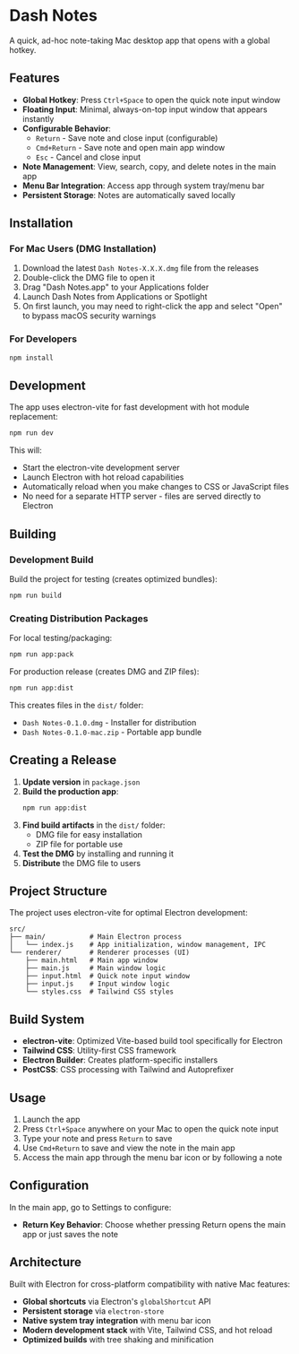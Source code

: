 # Dash Notes

A quick, ad-hoc note-taking Mac desktop app that opens with a global hotkey.

## Features

- **Global Hotkey**: Press `Ctrl+Space` to open the quick note input window
- **Floating Input**: Minimal, always-on-top input window that appears instantly
- **Configurable Behavior**:
  - `Return` - Save note and close input (configurable)
  - `Cmd+Return` - Save note and open main app window
  - `Esc` - Cancel and close input
- **Note Management**: View, search, copy, and delete notes in the main app
- **Menu Bar Integration**: Access app through system tray/menu bar
- **Persistent Storage**: Notes are automatically saved locally

## Installation

### For Mac Users (DMG Installation)

1. Download the latest `Dash Notes-X.X.X.dmg` file from the releases
2. Double-click the DMG file to open it
3. Drag "Dash Notes.app" to your Applications folder
4. Launch Dash Notes from Applications or Spotlight
5. On first launch, you may need to right-click the app and select "Open" to bypass macOS security warnings

### For Developers

```bash
npm install
```

## Development

The app uses electron-vite for fast development with hot module replacement:

```bash
npm run dev
```

This will:
- Start the electron-vite development server
- Launch Electron with hot reload capabilities
- Automatically reload when you make changes to CSS or JavaScript files
- No need for a separate HTTP server - files are served directly to Electron

## Building

### Development Build
Build the project for testing (creates optimized bundles):
```bash
npm run build
```

### Creating Distribution Packages

For local testing/packaging:
```bash
npm run app:pack
```

For production release (creates DMG and ZIP files):
```bash
npm run app:dist
```

This creates files in the `dist/` folder:
- `Dash Notes-0.1.0.dmg` - Installer for distribution
- `Dash Notes-0.1.0-mac.zip` - Portable app bundle

## Creating a Release

1. **Update version** in `package.json`
2. **Build the production app**:
   ```bash
   npm run app:dist
   ```
3. **Find build artifacts** in the `dist/` folder:
   - DMG file for easy installation
   - ZIP file for portable use
4. **Test the DMG** by installing and running it
5. **Distribute** the DMG file to users

## Project Structure

The project uses electron-vite for optimal Electron development:

```
src/
├── main/           # Main Electron process
│   └── index.js    # App initialization, window management, IPC
└── renderer/       # Renderer processes (UI)
    ├── main.html   # Main app window
    ├── main.js     # Main window logic
    ├── input.html  # Quick note input window
    ├── input.js    # Input window logic
    └── styles.css  # Tailwind CSS styles
```

## Build System

- **electron-vite**: Optimized Vite-based build tool specifically for Electron
- **Tailwind CSS**: Utility-first CSS framework
- **Electron Builder**: Creates platform-specific installers
- **PostCSS**: CSS processing with Tailwind and Autoprefixer

## Usage

1. Launch the app
2. Press `Ctrl+Space` anywhere on your Mac to open the quick note input
3. Type your note and press `Return` to save
4. Use `Cmd+Return` to save and view the note in the main app
5. Access the main app through the menu bar icon or by following a note

## Configuration

In the main app, go to Settings to configure:
- **Return Key Behavior**: Choose whether pressing Return opens the main app or just saves the note

## Architecture

Built with Electron for cross-platform compatibility with native Mac features:
- **Global shortcuts** via Electron's `globalShortcut` API
- **Persistent storage** via `electron-store`
- **Native system tray integration** with menu bar icon
- **Modern development stack** with Vite, Tailwind CSS, and hot reload
- **Optimized builds** with tree shaking and minification